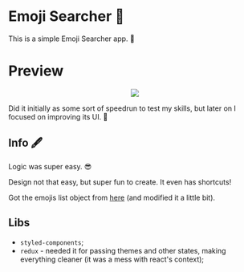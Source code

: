 # Emoji Searcher 🔎

This is a simple Emoji Searcher app. 🤣

# Preview

<p align="center">
  <img src="[demo.gif](https://im3.ezgif.com/tmp/ezgif-3-fd9c209a48.gif)">
</p>

Did it initially as some sort of speedrun to test my skills, but later on I focused on improving its UI. 💨

## Info 🖋️

Logic was super easy. 😎

Design not that easy, but super fun to create. It even has shortcuts!

Got the emojis list object from [here](https://github.com/ahfarmer/emoji-search/blob/master/src/emojiList.json) (and modified it a little bit).

## Libs

- `styled-components`;
- `redux` - needed it for passing themes and other states, making everything cleaner (it was a mess with react's context);
